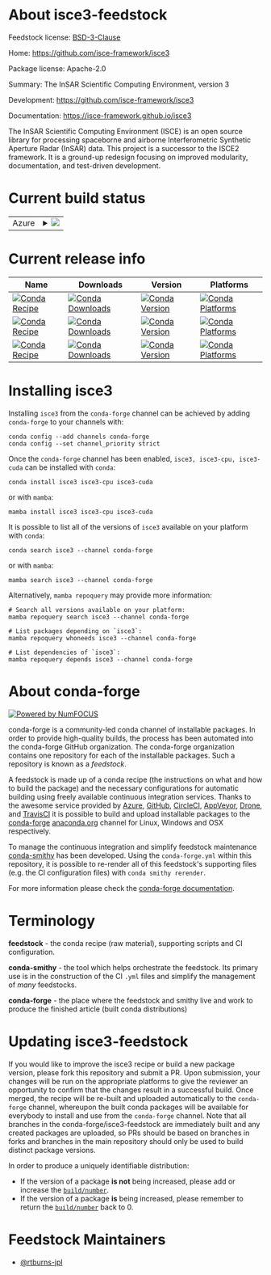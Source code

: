 About isce3-feedstock
=====================

Feedstock license: [BSD-3-Clause](https://github.com/conda-forge/isce3-feedstock/blob/main/LICENSE.txt)

Home: https://github.com/isce-framework/isce3

Package license: Apache-2.0

Summary: The InSAR Scientific Computing Environment, version 3

Development: https://github.com/isce-framework/isce3

Documentation: https://isce-framework.github.io/isce3

The InSAR Scientific Computing Environment (ISCE) is an open source library
for processing spaceborne and airborne Interferometric Synthetic Aperture
Radar (InSAR) data.
This project is a successor to the ISCE2 framework. It is a ground-up
redesign focusing on improved modularity, documentation, and test-driven
development.


Current build status
====================


<table>
    
  <tr>
    <td>Azure</td>
    <td>
      <details>
        <summary>
          <a href="https://dev.azure.com/conda-forge/feedstock-builds/_build/latest?definitionId=11070&branchName=main">
            <img src="https://dev.azure.com/conda-forge/feedstock-builds/_apis/build/status/isce3-feedstock?branchName=main">
          </a>
        </summary>
        <table>
          <thead><tr><th>Variant</th><th>Status</th></tr></thead>
          <tbody><tr>
              <td>linux_64_cuda_compiler_version12.6</td>
              <td>
                <a href="https://dev.azure.com/conda-forge/feedstock-builds/_build/latest?definitionId=11070&branchName=main">
                  <img src="https://dev.azure.com/conda-forge/feedstock-builds/_apis/build/status/isce3-feedstock?branchName=main&jobName=linux&configuration=linux%20linux_64_cuda_compiler_version12.6" alt="variant">
                </a>
              </td>
            </tr><tr>
              <td>linux_64_cuda_compiler_versionNone</td>
              <td>
                <a href="https://dev.azure.com/conda-forge/feedstock-builds/_build/latest?definitionId=11070&branchName=main">
                  <img src="https://dev.azure.com/conda-forge/feedstock-builds/_apis/build/status/isce3-feedstock?branchName=main&jobName=linux&configuration=linux%20linux_64_cuda_compiler_versionNone" alt="variant">
                </a>
              </td>
            </tr><tr>
              <td>osx_64</td>
              <td>
                <a href="https://dev.azure.com/conda-forge/feedstock-builds/_build/latest?definitionId=11070&branchName=main">
                  <img src="https://dev.azure.com/conda-forge/feedstock-builds/_apis/build/status/isce3-feedstock?branchName=main&jobName=osx&configuration=osx%20osx_64_" alt="variant">
                </a>
              </td>
            </tr><tr>
              <td>osx_arm64</td>
              <td>
                <a href="https://dev.azure.com/conda-forge/feedstock-builds/_build/latest?definitionId=11070&branchName=main">
                  <img src="https://dev.azure.com/conda-forge/feedstock-builds/_apis/build/status/isce3-feedstock?branchName=main&jobName=osx&configuration=osx%20osx_arm64_" alt="variant">
                </a>
              </td>
            </tr>
          </tbody>
        </table>
      </details>
    </td>
  </tr>
</table>

Current release info
====================

| Name | Downloads | Version | Platforms |
| --- | --- | --- | --- |
| [![Conda Recipe](https://img.shields.io/badge/recipe-isce3-green.svg)](https://anaconda.org/conda-forge/isce3) | [![Conda Downloads](https://img.shields.io/conda/dn/conda-forge/isce3.svg)](https://anaconda.org/conda-forge/isce3) | [![Conda Version](https://img.shields.io/conda/vn/conda-forge/isce3.svg)](https://anaconda.org/conda-forge/isce3) | [![Conda Platforms](https://img.shields.io/conda/pn/conda-forge/isce3.svg)](https://anaconda.org/conda-forge/isce3) |
| [![Conda Recipe](https://img.shields.io/badge/recipe-isce3--cpu-green.svg)](https://anaconda.org/conda-forge/isce3-cpu) | [![Conda Downloads](https://img.shields.io/conda/dn/conda-forge/isce3-cpu.svg)](https://anaconda.org/conda-forge/isce3-cpu) | [![Conda Version](https://img.shields.io/conda/vn/conda-forge/isce3-cpu.svg)](https://anaconda.org/conda-forge/isce3-cpu) | [![Conda Platforms](https://img.shields.io/conda/pn/conda-forge/isce3-cpu.svg)](https://anaconda.org/conda-forge/isce3-cpu) |
| [![Conda Recipe](https://img.shields.io/badge/recipe-isce3--cuda-green.svg)](https://anaconda.org/conda-forge/isce3-cuda) | [![Conda Downloads](https://img.shields.io/conda/dn/conda-forge/isce3-cuda.svg)](https://anaconda.org/conda-forge/isce3-cuda) | [![Conda Version](https://img.shields.io/conda/vn/conda-forge/isce3-cuda.svg)](https://anaconda.org/conda-forge/isce3-cuda) | [![Conda Platforms](https://img.shields.io/conda/pn/conda-forge/isce3-cuda.svg)](https://anaconda.org/conda-forge/isce3-cuda) |

Installing isce3
================

Installing `isce3` from the `conda-forge` channel can be achieved by adding `conda-forge` to your channels with:

```
conda config --add channels conda-forge
conda config --set channel_priority strict
```

Once the `conda-forge` channel has been enabled, `isce3, isce3-cpu, isce3-cuda` can be installed with `conda`:

```
conda install isce3 isce3-cpu isce3-cuda
```

or with `mamba`:

```
mamba install isce3 isce3-cpu isce3-cuda
```

It is possible to list all of the versions of `isce3` available on your platform with `conda`:

```
conda search isce3 --channel conda-forge
```

or with `mamba`:

```
mamba search isce3 --channel conda-forge
```

Alternatively, `mamba repoquery` may provide more information:

```
# Search all versions available on your platform:
mamba repoquery search isce3 --channel conda-forge

# List packages depending on `isce3`:
mamba repoquery whoneeds isce3 --channel conda-forge

# List dependencies of `isce3`:
mamba repoquery depends isce3 --channel conda-forge
```


About conda-forge
=================

[![Powered by
NumFOCUS](https://img.shields.io/badge/powered%20by-NumFOCUS-orange.svg?style=flat&colorA=E1523D&colorB=007D8A)](https://numfocus.org)

conda-forge is a community-led conda channel of installable packages.
In order to provide high-quality builds, the process has been automated into the
conda-forge GitHub organization. The conda-forge organization contains one repository
for each of the installable packages. Such a repository is known as a *feedstock*.

A feedstock is made up of a conda recipe (the instructions on what and how to build
the package) and the necessary configurations for automatic building using freely
available continuous integration services. Thanks to the awesome service provided by
[Azure](https://azure.microsoft.com/en-us/services/devops/), [GitHub](https://github.com/),
[CircleCI](https://circleci.com/), [AppVeyor](https://www.appveyor.com/),
[Drone](https://cloud.drone.io/welcome), and [TravisCI](https://travis-ci.com/)
it is possible to build and upload installable packages to the
[conda-forge](https://anaconda.org/conda-forge) [anaconda.org](https://anaconda.org/)
channel for Linux, Windows and OSX respectively.

To manage the continuous integration and simplify feedstock maintenance
[conda-smithy](https://github.com/conda-forge/conda-smithy) has been developed.
Using the ``conda-forge.yml`` within this repository, it is possible to re-render all of
this feedstock's supporting files (e.g. the CI configuration files) with ``conda smithy rerender``.

For more information please check the [conda-forge documentation](https://conda-forge.org/docs/).

Terminology
===========

**feedstock** - the conda recipe (raw material), supporting scripts and CI configuration.

**conda-smithy** - the tool which helps orchestrate the feedstock.
                   Its primary use is in the construction of the CI ``.yml`` files
                   and simplify the management of *many* feedstocks.

**conda-forge** - the place where the feedstock and smithy live and work to
                  produce the finished article (built conda distributions)


Updating isce3-feedstock
========================

If you would like to improve the isce3 recipe or build a new
package version, please fork this repository and submit a PR. Upon submission,
your changes will be run on the appropriate platforms to give the reviewer an
opportunity to confirm that the changes result in a successful build. Once
merged, the recipe will be re-built and uploaded automatically to the
`conda-forge` channel, whereupon the built conda packages will be available for
everybody to install and use from the `conda-forge` channel.
Note that all branches in the conda-forge/isce3-feedstock are
immediately built and any created packages are uploaded, so PRs should be based
on branches in forks and branches in the main repository should only be used to
build distinct package versions.

In order to produce a uniquely identifiable distribution:
 * If the version of a package **is not** being increased, please add or increase
   the [``build/number``](https://docs.conda.io/projects/conda-build/en/latest/resources/define-metadata.html#build-number-and-string).
 * If the version of a package **is** being increased, please remember to return
   the [``build/number``](https://docs.conda.io/projects/conda-build/en/latest/resources/define-metadata.html#build-number-and-string)
   back to 0.

Feedstock Maintainers
=====================

* [@rtburns-jpl](https://github.com/rtburns-jpl/)

